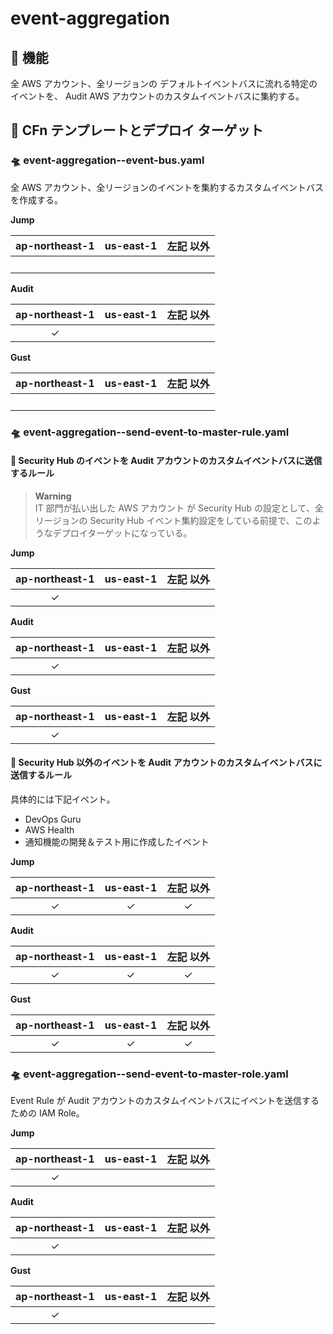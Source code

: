 # event-aggregation

## 🚀 機能

全 AWS アカウント、全リージョンの デフォルトイベントバスに流れる特定のイベントを、 Audit AWS アカウントのカスタムイベントバスに集約する。

## 🚀 CFn テンプレートとデプロイ ターゲット

### 🛸 event-aggregation--event-bus.yaml

全 AWS アカウント、全リージョンのイベントを集約するカスタムイベントバスを作成する。

**Jump**

| ap-northeast-1 | us-east-1 | 左記 以外 |
| :------------: | :-------: | :-------: |
|     &nbsp;     |  &nbsp;   |  &nbsp;   |

**Audit**

| ap-northeast-1 | us-east-1 | 左記 以外 |
| :------------: | :-------: | :-------: |
|    &check;     |  &nbsp;   |  &nbsp;   |

**Gust**

| ap-northeast-1 | us-east-1 | 左記 以外 |
| :------------: | :-------: | :-------: |
|     &nbsp;     |  &nbsp;   |  &nbsp;   |

### 🛸 event-aggregation--send-event-to-master-rule.yaml

#### :robot: Security Hub のイベントを Audit アカウントのカスタムイベントバスに送信するルール

> **Warning**  
> IT 部門が払い出した AWS アカウント が Security Hub の設定として、全リージョンの Security Hub イベント集約設定をしている前提で、このようなデプロイターゲットになっている。

**Jump**

| ap-northeast-1 | us-east-1 | 左記 以外 |
| :------------: | :-------: | :-------: |
|    &check;     |  &nbsp;   |  &nbsp;   |

**Audit**

| ap-northeast-1 | us-east-1 | 左記 以外 |
| :------------: | :-------: | :-------: |
|    &check;     |  &nbsp;   |  &nbsp;   |

**Gust**

| ap-northeast-1 | us-east-1 | 左記 以外 |
| :------------: | :-------: | :-------: |
|    &check;     |  &nbsp;   |  &nbsp;   |

#### :robot: Security Hub 以外のイベントを Audit アカウントのカスタムイベントバスに送信するルール

具体的には下記イベント。

- DevOps Guru
- AWS Health
- 通知機能の開発＆テスト用に作成したイベント

**Jump**

| ap-northeast-1 | us-east-1 | 左記 以外 |
| :------------: | :-------: | :-------: |
|    &check;     |  &check;  |  &check;  |

**Audit**

| ap-northeast-1 | us-east-1 | 左記 以外 |
| :------------: | :-------: | :-------: |
|    &check;     |  &check;  |  &check;  |

**Gust**

| ap-northeast-1 | us-east-1 | 左記 以外 |
| :------------: | :-------: | :-------: |
|    &check;     |  &check;  |  &check;  |

### 🛸 event-aggregation--send-event-to-master-role.yaml

Event Rule が Audit アカウントのカスタムイベントバスにイベントを送信するための IAM Role。

**Jump**

| ap-northeast-1 | us-east-1 | 左記 以外 |
| :------------: | :-------: | :-------: |
|    &check;     |  &nbsp;   |  &nbsp;   |

**Audit**

| ap-northeast-1 | us-east-1 | 左記 以外 |
| :------------: | :-------: | :-------: |
|    &check;     |  &nbsp;   |  &nbsp;   |

**Gust**

| ap-northeast-1 | us-east-1 | 左記 以外 |
| :------------: | :-------: | :-------: |
|    &check;     |  &nbsp;   |  &nbsp;   |
